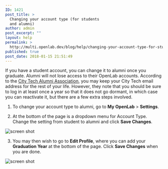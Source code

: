 ```yaml
---
ID: 1421
post_title: >
  Changing your account type (for students
  and alumni)
author: admin
post_excerpt: ""
layout: help
permalink: >
  http://multi.openlab.dev/blog/help/changing-your-account-type-for-students-and-alumni/
published: true
post_date: 2018-01-15 21:51:49
---
```

If you have a student account, you can change it to alumni once you graduate. Alumni will not lose access to their OpenLab accounts. According to the <a href="http://www.citytech.cuny.edu/alumni/faqs.aspx">City Tech Alumni Association</a>, you may keep your City Tech email address for the rest of your life. However, they note that you should be sure to log in at least once a year so that it does not go dormant, in which case you can reactivate it, but there are a few extra steps involved.

1. To change your account type to alumni, go to <strong>My OpenLab</strong> &gt; <strong>Settings</strong>.

2. At the bottom of the page is a dropdown menu for Account Type. Change the setting from student to alumni and click <strong>Save Changes</strong>.

<img class="alignnone wp-image-36168 size-full" src="https://openlab.citytech.cuny.edu/wp-content/uploads/2014/01/Alumni1_v2.png" sizes="(max-width: 743px) 100vw, 743px" srcset="https://openlab.citytech.cuny.edu/wp-content/uploads/2014/01/Alumni1_v2.png 743w, https://openlab.citytech.cuny.edu/wp-content/uploads/2014/01/Alumni1_v2-300x294.png 300w, https://openlab.citytech.cuny.edu/wp-content/uploads/2014/01/Alumni1_v2-32x32.png 32w" alt="screen shot" />

3. You may then wish to go to <strong>Edit Profile</strong>, where you can add your <strong>Graduation Year</strong> at the bottom of the page. Click <strong>Save Changes</strong> when you are done.

<img class="alignnone wp-image-36169 size-full" src="https://openlab.citytech.cuny.edu/wp-content/uploads/2014/01/Alumni_2_3_v2.png" sizes="(max-width: 774px) 100vw, 774px" srcset="https://openlab.citytech.cuny.edu/wp-content/uploads/2014/01/Alumni_2_3_v2.png 774w, https://openlab.citytech.cuny.edu/wp-content/uploads/2014/01/Alumni_2_3_v2-194x300.png 194w, https://openlab.citytech.cuny.edu/wp-content/uploads/2014/01/Alumni_2_3_v2-660x1024.png 660w, https://openlab.citytech.cuny.edu/wp-content/uploads/2014/01/Alumni_2_3_v2-21x32.png 21w" alt="screen shot" />

&nbsp;